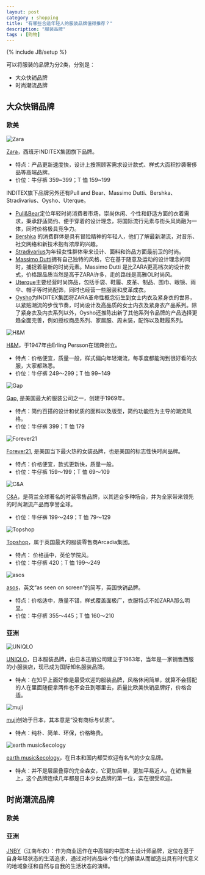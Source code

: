 ```yaml
---
layout: post
category : shopping
title: "有哪些合适年轻人的服装品牌值得推荐？"
description: "服装品牌"
tags : [购物]
---
```

{% include JB/setup %}

可以将服装的品牌为分2类，分别是：

* 大众快销品牌
* 时尚潮流品牌

## 大众快销品牌

### 欧美

![Zara](http://gtms04.alicdn.com/tps/i4/TB155ciHFXXXXaCaXXXSB5dIXXX-250-250.jpg)

[Zara](http://www.zara.cn/cn/)，西班牙INDITEX集团旗下品牌。

* 特点：产品更新速度快，设计上按照顾客需求设计款式、样式大面积抄袭奢侈品等高端品牌。
* 价位：牛仔裤 359~399；T 恤 159~199

INDITEX旗下品牌另外还有Pull and Bear、Massimo Dutti、Bershka、Stradivarius、Oysho、Uterque。

* [Pull&Bear](http://www.pullandbear.com/cn/zh/)定位年轻时尚消费者市场，崇尚休闲、个性和舒适方面的衣着需求，秉承舒适简约、便于穿着的设计理念，将国际流行元素与街头风尚融为一体，同时价格极具竞争力。
* [Bershka](http://www.bershka.com/cn/zh/) 的消费群体是具有冒险精神的年轻人，他们了解最新潮流，对音乐、社交网络和新技术抱有浓厚的兴趣。
* [Stradivarius](http://www.stradivarius.com/cn/zh/)为年轻女性群体带来设计、面料和饰品方面最前卫的时尚。
* [Massimo Dutti](http://www.massimodutti.com/)拥有自己独特的风格，它在基于随意及运动的设计理念的同时，捕捉着最新的时尚元素。Massimo Dutti 是比ZARA更高档次的设计款式，价格跟品质当然是高于ZARA许多，走的路线是高雅OL时尚风。
* [Uterque](http://www.uterque.com/)主要经营时尚饰品，包括手袋、鞋履、皮革、制品、围巾、眼镜、雨伞、帽子等时尚配饰，同时也经营一些服装和皮革成衣。
* [Oysho](http://www.oysho.com/)为INDITEX集团将ZARA革命性概念衍生到女士内衣及紧身衣的世界，以紧贴潮流的步伐节奏，时尚设计及高品质的女士内衣及紧身衣产品系列。除了紧身衣及内衣系列以外，Oysho还推陈出新了其他系列令品牌的产品选择更趋全面完善，例如授权商品系列、家居服、周末装，配饰以及鞋履系列。

![H&M](http://gtms02.alicdn.com/tps/i2/TB1GI60HpXXXXcdaXXXSB5dIXXX-250-250.jpg)

[H&M](http://www2.hm.com/zh_cn/index.html)，于1947年由Erling Persson在瑞典创立。

* 特点：价格便宜，质量一般，样式偏向年轻潮流，每季度都能淘到很好看的衣服，大家都熟悉。
* 价位：牛仔裤 249～299；T 恤 99~149

![Gap](http://gtms01.alicdn.com/tps/i1/TB1tikkHFXXXXXmaXXXSB5dIXXX-250-250.jpg)

[Gap](http://www.gap.cn/), 是美国最大的服装公司之一，创建于1969年。

* 特点：简约百搭的设计和优质的面料以及版型，简约功能性为主导的潮流风格。
* 价位：牛仔裤 399；T 恤 179

![Forever21](http://gtms01.alicdn.com/tps/i1/TB1_vBAHpXXXXccaFXXSB5dIXXX-250-250.jpg)

[Forever21](http://www.forever21.cn/), 是美国当下最火热的女装品牌，也是美国的标志性快时尚品牌。

* 特点：价格便宜，款式更新快，质量一般。
* 价位：牛仔裤 159～199；T 恤 69～109

![C&A](http://gtms03.alicdn.com/tps/i3/TB1v93KHpXXXXcOaXXXSB5dIXXX-250-250.jpg)

[C&A](http://www.canda.cn/)，是荷兰全球著名的时装零售品牌，以其适合多种场合，并为全家带来领先的时尚潮流产品而享誉全球。 

* 价位：牛仔裤 199～249；T 恤 79～129

![Topshop](http://gtms02.alicdn.com/tps/i2/TB1uzA4HpXXXXcAaXXXJZCaIXXX-250-227.jpg)

[Topshop](http://topshop.tmall.com/)，属于英国最大的服装零售商Arcadia集团。

* 特点： 价格适中，英伦学院风。
* 价位：牛仔裤 420；T 恤 199～249

![asos](http://gtms02.alicdn.com/tps/i2/TB16ckBHpXXXXcIaXXXSB5dIXXX-250-250.jpg)

[asos](http://www.asos.cn/)，英文“as seen on screen”的简写，英国快销品牌。

* 特点：价格适中，质量不错，样式覆盖面极广，衣服特点不如ZARA那么明显。
* 价位：牛仔裤 355～445；T 恤 160～210

### 亚洲

![UNIQLO](http://gtms01.alicdn.com/tps/i1/TB1aRN2HpXXXXbcapXXSB5dIXXX-250-250.jpg)

[UNIQLO](http://www.uniqlo.cn/)，日本服装品牌，由日本迅销公司建立于1963年，当年是一家销售西服的小服装店，现已成为国际知名服装品牌。

* 特点：在知乎上面好像是最受欢迎的服装品牌，风格休闲简单，就算不会搭配的人在里面随便拿两件也不会丑到哪里去，质量比欧美快销品牌好，价格合适。

![muji](http://gtms03.alicdn.com/tps/i3/TB19aU.HpXXXXb.apXXnqb22pXX-220-149.jpg)

[muji](http://www.muji.com.cn/)创始于日本，其本意是“没有商标与优质”。

* 特点：纯朴、简单、环保，价格略贵。

![earth music&ecology](http://gtms03.alicdn.com/tps/i3/TB1UYIoHFXXXXbfXVXXoZHbVVXX-309-103.jpg)

[earth music&ecology](http://earthmusic.tmall.com/)，在日本和国内都受欢迎有名气的少女品牌。

* 特点：并不是层层叠穿的完全森女，它更加简单，更加平易近人。在销售量上，这个品牌连续几年都是日本少女品牌的第一位，实在很受欢迎。 

## 时尚潮流品牌 

### 欧美

### 亚洲

[JNBY](http://jnby.tmall.com/)（江南布衣）：作为商业运作在中高端的中国本土设计师品牌，定位在基于自身年轻状态的生活追求，通过对时尚品味个性化的解读从而塑造出具有时代意义的地域象征和自然与自我的生活状态的演绎。